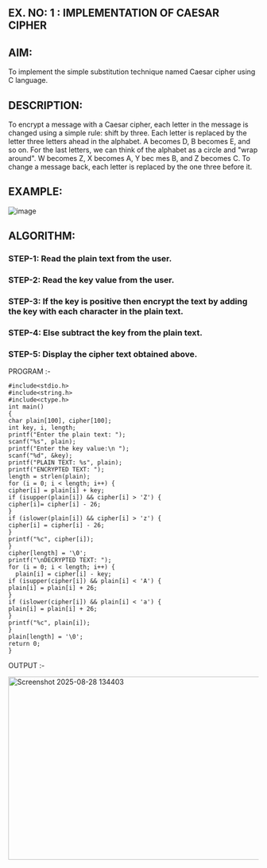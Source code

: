 ## EX. NO: 1 : IMPLEMENTATION OF CAESAR CIPHER
 

## AIM:

To implement the simple substitution technique named Caesar cipher using C language.

## DESCRIPTION:

To encrypt a message with a Caesar cipher, each letter in the message is changed using a simple rule: shift by three. Each letter is replaced by the letter three letters ahead in the alphabet. A becomes D, B becomes E, and so on. For the last letters, we can think of the
alphabet as a circle and "wrap around". W becomes Z, X becomes A, Y bec mes B, and Z
becomes C. To change a message back, each letter is replaced by the one three before it.

## EXAMPLE:



![image](https://github.com/Hemamanigandan/CNS/assets/149653568/eb9c6c43-8c80-4cdd-b9d4-91705a311c79)


## ALGORITHM:

### STEP-1: Read the plain text from the user.
### STEP-2: Read the key value from the user.
### STEP-3: If the key is positive then encrypt the text by adding the key with each character in the plain text.
### STEP-4: Else subtract the key from the plain text.
### STEP-5: Display the cipher text obtained above.


PROGRAM :-
~~~
#include<stdio.h> 
#include<string.h> 
#include<ctype.h>  
int main()  
{ 
char plain[100], cipher[100]; 
int key, i, length; 
printf("Enter the plain text: "); 
scanf("%s", plain);  
printf("Enter the key value:\n "); 
scanf("%d", &key);  
printf("PLAIN TEXT: %s", plain); 
printf("ENCRYPTED TEXT: "); 
length = strlen(plain); 
for (i = 0; i < length; i++) { 
cipher[i] = plain[i] + key; 
if (isupper(plain[i]) && cipher[i] > 'Z') { 
cipher[i]= cipher[i] - 26; 
}
if (islower(plain[i]) && cipher[i] > 'z') { 
cipher[i] = cipher[i] - 26; 
} 
printf("%c", cipher[i]); 
} 
cipher[length] = '\0';
printf("\nDECRYPTED TEXT: "); 
for (i = 0; i < length; i++) {  
  plain[i] = cipher[i] - key; 
if (isupper(cipher[i]) && plain[i] < 'A') { 
plain[i] = plain[i] + 26; 
} 
if (islower(cipher[i]) && plain[i] < 'a') { 
plain[i] = plain[i] + 26; 
} 
printf("%c", plain[i]); 
} 
plain[length] = '\0'; 
return 0; 
}
~~~



OUTPUT :-


<img width="581" height="368" alt="Screenshot 2025-08-28 134403" src="https://github.com/user-attachments/assets/a083fffe-6813-449f-bac0-34e0773a4b22" />


